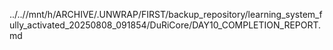 ../..//mnt/h/ARCHIVE/.UNWRAP/FIRST/backup_repository/learning_system_fully_activated_20250808_091854/DuRiCore/DAY10_COMPLETION_REPORT.md